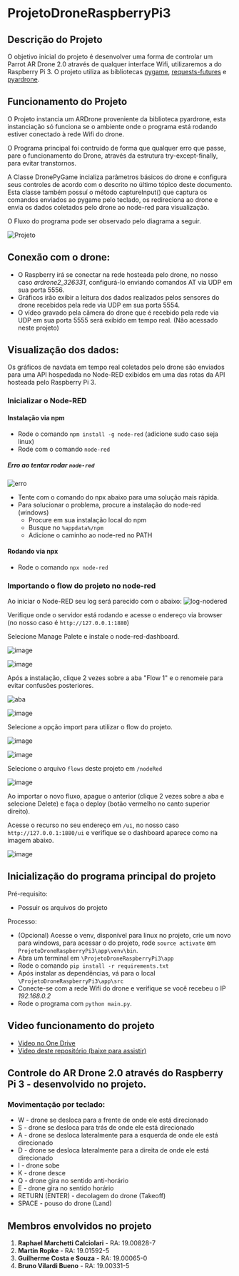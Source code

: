 # ProjetoDroneRaspberryPi3

## Descrição do Projeto
O objetivo inicial do projeto é desenvolver uma forma de controlar um Parrot AR Drone 2.0 através de qualquer interface Wifi, utilizaremos a do Raspberry Pi 3.
O projeto utiliza as bibliotecas [pygame](https://www.pygame.org/), [requests-futures](https://pypi.org/project/requests-futures/) e [pyardrone](https://pypi.org/project/pyardrone/).

## Funcionamento do Projeto
O Projeto instancia um ARDrone proveniente da biblioteca pyardrone, esta instanciação só funciona se o ambiente onde o programa está rodando estiver conectado à rede Wifi do drone.

O Programa principal foi contruído de forma que qualquer erro que passe, pare o funcionamento do Drone, através da estrutura try-except-finally, para evitar transtornos.

A Classe DronePyGame incializa parâmetros básicos do drone e configura seus controles de acordo com o descrito no último tópico deste documento. Esta classe também possuí o método captureInput() que captura os comandos enviados ao pygame pelo teclado, os redireciona ao drone e envia os dados coletados pelo drone ao node-red para visualização.

O Fluxo do programa pode ser observado pelo diagrama a seguir.

![Projeto](https://user-images.githubusercontent.com/79259612/200931415-5a4eb9a5-7df6-4a13-acb3-78b0a561a50c.png)

## Conexão com o drone:
- O Raspberry irá se conectar na rede hosteada pelo drone, no nosso caso _ardrone2_326331_, configurá-lo enviando comandos AT via UDP em sua porta 5556.
- Gráficos irão exibir a leitura dos dados realizados pelos sensores do drone recebidos pela rede via UDP em sua porta 5554.
- O vídeo gravado pela câmera do drone que é recebido pela rede via UDP em sua porta 5555 será exibido em tempo real. (Não acessado neste projeto)

## Visualização dos dados:
Os gráficos de navdata em tempo real coletados pelo drone são enviados para uma API hospedada no Node-RED exibidos em uma das rotas da API hosteada pelo Raspberry Pi 3.

### Inicializar o Node-RED
#### Instalação via npm
- Rode o comando ```npm install -g node-red``` (adicione sudo caso seja linux)
- Rode com o comando ```node-red```

##### Erro ao tentar rodar ```node-red```

![erro](https://user-images.githubusercontent.com/79259612/200924382-a38b0485-8a70-42e1-afdb-ec2e9e4e5625.png)

- Tente com o comando do npx abaixo para uma solução mais rápida.
- Para solucionar o problema, procure a instalação do node-red (windows)
  - Procure em sua instalação local do npm
  - Busque no ```%appdata%/npm```
  - Adicione o caminho ao node-red no PATH

#### Rodando via npx
- Rode o comando ```npx node-red```

### Importando o flow do projeto no node-red
Ao iniciar o Node-RED seu log será parecido com o abaixo:
![log-nodered](https://user-images.githubusercontent.com/79259612/200917584-af2ca2e0-c22e-4ab3-bb06-c13f9d1db9d4.png)

Verifique onde o servidor está rodando e acesse o endereço via browser (no nosso caso é ```http://127.0.0.1:1880```)

Selecione Manage Palete e instale o node-red-dashboard.

![image](https://user-images.githubusercontent.com/79259612/200922821-167ac87e-925c-4c65-ae37-53bc664c31a4.png)

![image](https://user-images.githubusercontent.com/79259612/200919593-3bc7edab-f8cf-4ded-beea-57b3ffeb692a.png)


Após a instalação, clique 2 vezes sobre a aba "Flow 1" e o renomeie para evitar confusões posteriores.

![aba](https://user-images.githubusercontent.com/79259612/200923311-e42e3dcf-e923-43f8-b422-dee4574be38e.png)

![image](https://user-images.githubusercontent.com/79259612/200918261-2d6dc995-6e06-4f48-a7d6-1d6c95800cfd.png)

Selecione a opção import para utilizar o flow do projeto.

![image](https://user-images.githubusercontent.com/79259612/200923577-611bc733-118c-4b3a-8337-464b933c85e3.png)

![image](https://user-images.githubusercontent.com/79259612/200920071-d765e9f6-cff3-4e90-a64e-c941754b2d15.png)

Selecione o arquivo ```flows``` deste projeto em ```/nodeRed```

![image](https://user-images.githubusercontent.com/79259612/200920104-3190476d-17ee-4f47-9ad4-4c8601cb1572.png)

Ao importar o novo fluxo, apague o anterior (clique 2 vezes sobre a aba e selecione Delete) e faça o deploy (botão vermelho no canto superior direito).

Acesse o recurso no seu endereço em ```/ui```, no nosso caso ```http://127.0.0.1:1880/ui``` e verifique se o dashboard aparece como na imagem abaixo.

![image](https://user-images.githubusercontent.com/79259612/200920679-4058e4a9-e8ed-4e59-851f-d0d469bcb9e7.png)

## Inicialização do programa principal do projeto
Pré-requisito:

- Possuir os arquivos do projeto

Processo:
- (Opcional) Acesse o venv, disponível para linux no projeto, crie um novo para windows, para acessar o do projeto, rode ```source activate``` em ```ProjetoDroneRaspberryPi3\app\venv\bin```.
- Abra um terminal em ```\ProjetoDroneRaspberryPi3\app```
- Rode o comando ```pip install -r requirements.txt```
- Após instalar as dependências, vá para o local ```\ProjetoDroneRaspberryPi3\app\src```
- Conecte-se com a rede Wifi do drone e verifique se você recebeu o IP _192.168.0.2_
- Rode o programa com ```python main.py```.

## Video funcionamento do projeto

- [Video no One Drive](https://photos.google.com/share/AF1QipMcTcIndOaif6v1FnlJ9ThuYLIombpLSsOZHy99tOkGJtryDkd5cYWfl9oTqSN7AQ/photo/AF1QipP9qZLpLJhazRpsbPgXiWuU8rdPuFk_-lyoUkCN?key=ZkZkN09JbFRDdm9uZ01fMENjX2xyYjJfVVNtelZ3)
- [Video deste repositório (baixe para assistir)](https://github.com/raphazik4/ProjetoDroneRaspberryPi3/blob/main/Project_Sample_Video.mp4)

## Controle do AR Drone 2.0 através do Raspberry Pi 3 - desenvolvido no projeto.
### Movimentação por teclado:
  - W - drone se desloca para a frente de onde ele está direcionado
  - S - drone se desloca para trás de onde ele está direcionado
  - A - drone se desloca lateralmente para a esquerda de onde ele está direcionado
  - D - drone se desloca lateralmente para a direita de onde ele está direcionado
  - I - drone sobe
  - K - drone desce
  - Q - drone gira no sentido anti-horário
  - E - drone gira no sentido horário
  - RETURN (ENTER) - decolagem do drone (Takeoff)
  - SPACE - pouso do drone (Land)

## Membros envolvidos no projeto
1. **Raphael Marchetti Calciolari** - RA: 19.00828-7
2. **Martin Ropke** - RA: 19.01592-5
3. **Guilherme Costa e Souza** - RA: 19.00065-0
4. **Bruno Vilardi Bueno** - RA: 19.00331-5
